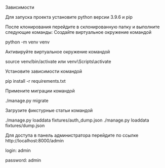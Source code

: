 Зависимости

Для запуска проекта установите python версии 3.9.6 и pip

После клонирования перейдите в склонированную папку и выполните следующие команды:
Создайте виртуальное окружение командой

python -m venv venv

Активируйте виртуальное окружение командой

source venv/bin/activate
или
venv\Scripts\activate

Установите зависимости командой

pip install -r requirements.txt

Примените миграции командой

./manage.py migrate

Загрузите фикстурные статьи командой

./manage.py loaddata fixtures/auth_dump.json
./manage.py loaddata fixtures/dump.json

Для доступа в панель администратора перейдите по ссылке http://localhost:8000/admin

login: admin

password: admin

